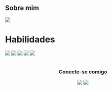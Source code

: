 <h2> Sobre mim</h2>

<a href="https://evitor-silva.github.io/"><img src="https://img.shields.io/badge/Acesse meu Portfolio-3a1cff?style=for-the-badge"/></a>

# Habilidades

<div>
<img src="https://img.shields.io/badge/-HTML5-3a1cff?logo=html5"/>
<img src="https://img.shields.io/badge/-CSS3-3a1cff?logo=css3"/>
<img src="https://img.shields.io/badge/-JS-3a1cff?logo=javascript"/>
<img src="https://img.shields.io/badge/-PHP-3a1cff?logo=php"/>
<img src="https://img.shields.io/badge/-LARAVEL-3a1cff?logo=laravel"/>
</div>

<br>


<div align="center">
    <h3>Conecte-se comigo</h3>
    <a href="https://www.linkedin.com/in/vitor-e-silva/"><img src="https://img.shields.io/badge/Linkedin-grey?style=for-the-badge&logo=linkedin"/></a>
   <a href="https://github.com/evitor-silva"><img src="https://img.shields.io/badge/Github-grey?style=for-the-badge&logo=github"/></a>
</div>